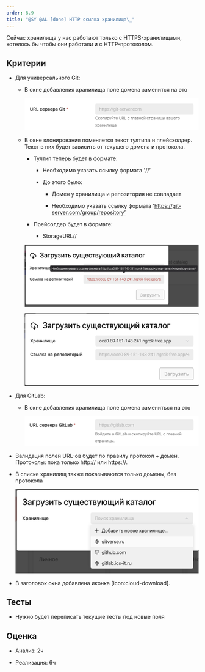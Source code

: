 ```yaml
---
order: 8.9
title: "@SY @AL [done] HTTP ссылка хранилища\_"
---
```


Сейчас хранилища у нас работают только с HTTPS-хранилищами, хотелось бы чтобы они работали и с HTTP-протоколом.

## Критерии

-  Для универсального Git:

   -  В окне добавления хранилища поле домена заменится на это

      ![](./sy.png)

   -  В окне клонирования поменяется текст тултипа и плейсхолдер. Текст в них будет зависить от текущего домена и протокола.

      -  Тултип теперь будет в формате:

         -  Необходимо указать ссылку формата '/<group-name>/<repository-name>’

         -  До этого было:

            -  Домен у хранилища и репозитория не совпадает

            -  Необходимо указать ссылку формата 'https://git-server.com/group/repository’

      -  Прейсолдер будет в формате:

         -  StorageURL/<group-name>/<repository-name>

      ![](./sy-5.png)

      ![](./sy-2.png)

-  Для GitLab:

   -  В окне добавления хранилища поле домена замениться на это

      ![](./sy-4.png)

-  Валидация полей URL-ов будет по правилу протокол + домен. Протоколы: пока только http:// или https://.

-  В списке хранилищ также показываются только домены, без протокола

   ![](./sy-3.png)

-  В заголовок окна добавлена иконка [icon:cloud-download].

## Тесты

-  Нужно будет переписать текущие тесты под новые поля

## Оценка

-  Анализ: 2ч

-  Реализация: 6ч

## 